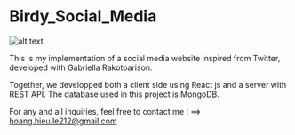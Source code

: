 # Birdy_Social_Media

![alt text](https://github.com/Hieu-L/Birdy_Social_Media/blob/main/screenshot.png?raw=true)

This is my implementation of a social media website inspired from Twitter, developed with Gabriella Rakotoarison.

Together, we developped both a client side using React js and a server with REST API. The database used in this project is MongoDB.

For any and all inquiries, feel free to contact me ! 
==> hoang.hieu.le212@gmail.com 
